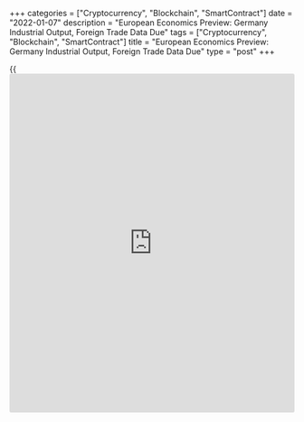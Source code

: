 +++
categories = ["Cryptocurrency", "Blockchain", "SmartContract"]
date = "2022-01-07"
description = "European Economics Preview: Germany Industrial Output, Foreign Trade Data Due"
tags = ["Cryptocurrency", "Blockchain", "SmartContract"]
title = "European Economics Preview: Germany Industrial Output, Foreign Trade Data Due"
type = "post"
+++

{{<iframe id="large-banner" src="https://www.bounty.group/#slide=21.0" width="100%" height="600" scrolling="no" style="border: 0px solid rgb(216, 221, 230); border-radius: 3px;">}}

Industrial production and foreign trade from Germany and flash inflation
and economic confidence from euro area are due on Friday, headlining a
busy day for the European economic [news](https://www.letsplayfx.com/blog/forex-news-website/).

At 2.00 AM ET, Destatis is slated to issue Germany's foreign trade and
industrial production figures. Production is forecast to climb 1 percent
on month, following October's 2.8 percent increase. Economists expect
exports to fall 0.2 percent month-on-month, reversing the 4.1 percent
increase in the previous month.

In the meantime, UK Halifax house price data is due for December. Prices
had advanced 1 percent on month in November.

At 2.30 am ET, the Federal Statistical Office is slated to issue Swiss
retail sales for November.

At 2.45 am ET, industrial production, consumer spending, foreign trade
and current account reports are due from France. Economists expect
industrial output and consumer spending to climb 0.5 percent each in
November.

At 3.00 am ET, the Czech Statistical Office is slated to release
industrial and output and foreign trade reports. Also, industrial
production and retail sales figures are due from Hungary.

At 4.00 am ET, consumer price data is due from Poland. Inflation is seen
accelerating to 8.3 percent in December from 7.8 percent in November.

At 4.30 am ET, IHS Markit is set to issue UK construction Purchasing
Managers' survey results. The construction PMI is forecast to fall to
54.0 in December from 55.5 in the previous month.

At 5.00 am ET, flash consumer prices, retail sales, and economic
sentiment survey results from euro area are due. Economists forecast
inflation to ease to 4.7 percent in December from 4.9 percent in
November.

The economic confidence index is expected to drop to 116.0 in December
from 117.5 in the previous month.

For comments and feedback [contact](https://www.playgroundfx.com/contact/): editorial@rtt[news](https://www.letsplayfx.com/blog/forex-news-website/).com

[Economic News][1]

 **What parts of the world are seeing the best (and worst) economic
performances lately? Click[here][2] to check out our [Econ Scorecard][2]
and find out! See up-to-the-moment [ranking](https://www.playgroundfx.com/blog/crypto-exchange-ranking/)s for the best and worst
performers in [GDP][3], [unemployment rate][4], [inflation][5] and much
more.**

   1. www.rtt[news](https://www.letsplayfx.com/blog/forex-news-website/).com/Content/EconomicNews.aspx
   2. www.rtt[news](https://www.letsplayfx.com/blog/forex-news-website/).com/economic-scorecard/world-rank/retail-sales/highest-performance.aspx
   3. www.rtt[news](https://www.letsplayfx.com/blog/forex-news-website/).com/economic-scorecard/world-rank/GDP/highest-performance.aspx
   4. www.rtt[news](https://www.letsplayfx.com/blog/forex-news-website/).com/economic-scorecard/world-rank/unemployment-rate/lowest-performance.aspx
   5. www.rtt[news](https://www.letsplayfx.com/blog/forex-news-website/).com/economic-scorecard/world-rank/CPI/highest-performance.aspx